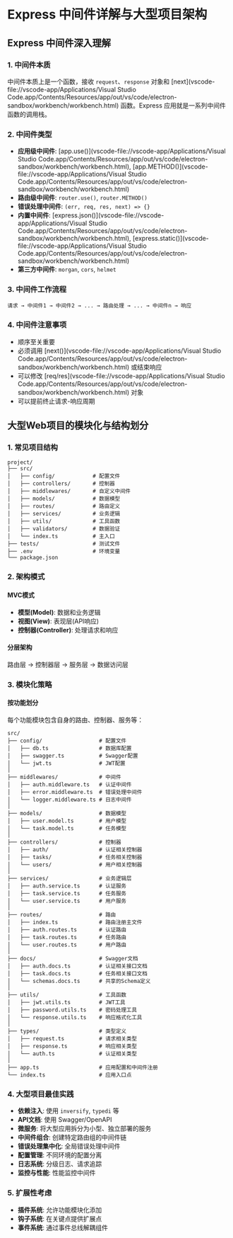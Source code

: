 # Express 中间件详解与大型项目架构

## Express 中间件深入理解

### 1. 中间件本质

中间件本质上是一个函数，接收 `request`、`response` 对象和 [next](vscode-file://vscode-app/Applications/Visual Studio Code.app/Contents/Resources/app/out/vs/code/electron-sandbox/workbench/workbench.html) 函数。Express 应用就是一系列中间件函数的调用栈。

### 2. 中间件类型

- **应用级中间件**: [app.use()](vscode-file://vscode-app/Applications/Visual Studio Code.app/Contents/Resources/app/out/vs/code/electron-sandbox/workbench/workbench.html), [app.METHOD()](vscode-file://vscode-app/Applications/Visual Studio Code.app/Contents/Resources/app/out/vs/code/electron-sandbox/workbench/workbench.html)
- **路由级中间件**: `router.use()`, `router.METHOD()`
- **错误处理中间件**: `(err, req, res, next) => {}`
- **内置中间件**: [express.json()](vscode-file://vscode-app/Applications/Visual Studio Code.app/Contents/Resources/app/out/vs/code/electron-sandbox/workbench/workbench.html), [express.static()](vscode-file://vscode-app/Applications/Visual Studio Code.app/Contents/Resources/app/out/vs/code/electron-sandbox/workbench/workbench.html)
- **第三方中间件**: `morgan`, `cors`, `helmet`

### 3. 中间件工作流程

```
请求 → 中间件1 → 中间件2 → ... → 路由处理 → ... → 中间件n → 响应
```

### 4. 中间件注意事项

- 顺序至关重要
- 必须调用 [next()](vscode-file://vscode-app/Applications/Visual Studio Code.app/Contents/Resources/app/out/vs/code/electron-sandbox/workbench/workbench.html) 或结束响应
- 可以修改 [req/res](vscode-file://vscode-app/Applications/Visual Studio Code.app/Contents/Resources/app/out/vs/code/electron-sandbox/workbench/workbench.html) 对象
- 可以提前终止请求-响应周期

## 大型Web项目的模块化与结构划分

### 1. 常见项目结构

```
project/
├── src/
│   ├── config/            # 配置文件
│   ├── controllers/       # 控制器
│   ├── middlewares/       # 自定义中间件
│   ├── models/            # 数据模型
│   ├── routes/            # 路由定义
│   ├── services/          # 业务逻辑
│   ├── utils/             # 工具函数
│   ├── validators/        # 数据验证
│   └── index.ts           # 主入口
├── tests/                 # 测试文件
├── .env                   # 环境变量
└── package.json
```

### 2. 架构模式

#### MVC模式

- **模型(Model)**: 数据和业务逻辑
- **视图(View)**: 表现层(API响应)
- **控制器(Controller)**: 处理请求和响应

#### 分层架构

路由层 → 控制器层 → 服务层 → 数据访问层

### 3. 模块化策略

#### 按功能划分

每个功能模块包含自身的路由、控制器、服务等：

```
src/
├── config/                  # 配置文件
│   ├── db.ts                # 数据库配置
│   ├── swagger.ts           # Swagger配置
│   └── jwt.ts               # JWT配置
│
├── middlewares/             # 中间件
│   ├── auth.middleware.ts   # 认证中间件
│   ├── error.middleware.ts  # 错误处理中间件
│   └── logger.middleware.ts # 日志中间件
│
├── models/                  # 数据模型
│   ├── user.model.ts        # 用户模型
│   └── task.model.ts        # 任务模型
│
├── controllers/             # 控制器
│   ├── auth/                # 认证相关控制器
│   ├── tasks/               # 任务相关控制器
│   └── users/               # 用户相关控制器
│
├── services/                # 业务逻辑层
│   ├── auth.service.ts      # 认证服务
│   ├── task.service.ts      # 任务服务
│   └── user.service.ts      # 用户服务
│
├── routes/                  # 路由
│   ├── index.ts             # 路由注册主文件
│   ├── auth.routes.ts       # 认证路由
│   ├── task.routes.ts       # 任务路由
│   └── user.routes.ts       # 用户路由
│
├── docs/                    # Swagger文档
│   ├── auth.docs.ts         # 认证相关接口文档
│   ├── task.docs.ts         # 任务相关接口文档
│   └── schemas.docs.ts      # 共享的Schema定义
│
├── utils/                   # 工具函数
│   ├── jwt.utils.ts         # JWT工具
│   ├── password.utils.ts    # 密码处理工具
│   └── response.utils.ts    # 响应格式化工具
│
├── types/                   # 类型定义
│   ├── request.ts           # 请求相关类型
│   ├── response.ts          # 响应相关类型
│   └── auth.ts              # 认证相关类型
│
├── app.ts                   # 应用配置和中间件注册
└── index.ts                 # 应用入口点
```

### 4. 大型项目最佳实践

- **依赖注入**: 使用 `inversify`, `typedi` 等
- **API文档**: 使用 Swagger/OpenAPI
- **微服务**: 将大型应用拆分为小型、独立部署的服务
- **中间件组合**: 创建特定路由组的中间件链
- **错误处理集中化**: 全局错误处理中间件
- **配置管理**: 不同环境的配置分离
- **日志系统**: 分级日志、请求追踪
- **监控与性能**: 性能监控中间件

### 5. 扩展性考虑

- **插件系统**: 允许功能模块化添加
- **钩子系统**: 在关键点提供扩展点
- **事件系统**: 通过事件总线解耦组件

